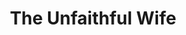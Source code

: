 ---
layout: book-summary
title: The Unfaithful Wife
image: the-unfaithful-wife.png
altText: the unfaithful wife
---